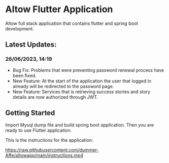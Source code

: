 # Altow Flutter Application

Altow full stack application that contains flutter and spring boot development.


## Latest Updates:

### 26/06/2023, 14:19  

* Bug Fix: Problems that were preventing password renewal process have been fixed.
* New Feature: At the start of the application the user that logged in already will be redirected to the password page.
* New Feature: Services that is retrieving success stories and story details are now authorized through JWT. 


## Getting Started

Import Mysql dump file and build spring boot application. Then you are ready to use Flutter application.

This is the instructions for the application:

https://raw.githubusercontent.com/dummer-Affe/altowapp/main/instructions.mp4


